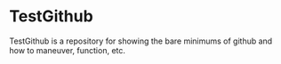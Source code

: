TestGithub
==========

TestGithub is a repository for showing the bare minimums of github and how to maneuver, function, etc.

